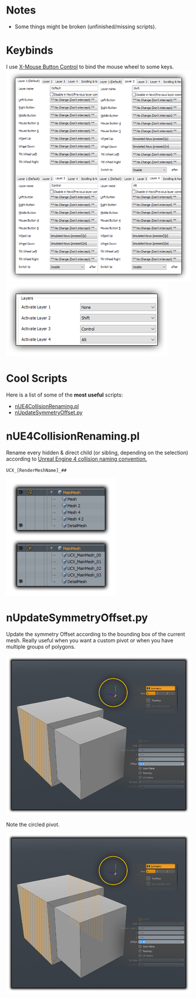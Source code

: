# Notes
* Some things might be broken (unfinished/missing scripts).

# Keybinds
I use [X-Mouse Button Control](https://www.highrez.co.uk/downloads/xmousebuttoncontrol.htm) to bind the mouse wheel to some keys.
![xMouse Layers](/Readme/Images/xmouse_1.png?raw=true)
![XMouse Settings](/Readme/Images/xmouse_2.png?raw=true)

# Cool Scripts
Here is a list of some of the **most useful** scripts:
* [nUE4CollisionRenaming.pl](#nUE4CollisionRenaming)
* [nUpdateSymmetryOffset.py](#nUpdateSymmetryOffset)

<a id="nUE4CollisionRenaming"/>

# nUE4CollisionRenaming.pl
Rename every hidden & direct child (or sibling, depending on the selection) according to [Unreal Engine 4 collision naming convention.](https://docs.unrealengine.com/latest/INT/Engine/Content/FBX/StaticMeshes/index.html#collision)

	UCX_[RenderMeshName]_##

![nUE4CollisionRenaming](/Readme/Images/nUE4CollisionRenaming.png?raw=true)

<a id="nUpdateSymmetryOffset"/>

# nUpdateSymmetryOffset.py
Update the symmetry Offset according to the bounding box of the current mesh. Really useful when you want a custom pivot or when you have multiple groups of polygons.

![Standard symmetry](/Readme/Images/nUpdateSymmetryOffset_1.png?raw=true)

Note the circled pivot.

![After using the script](/Readme/Images/nUpdateSymmetryOffset_2.png?raw=true)
